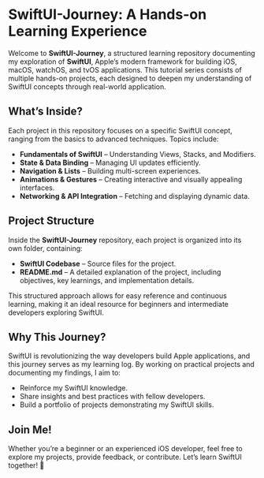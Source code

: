 # SwiftUI-Journey: A Hands-on Learning Experience

Welcome to **SwiftUI-Journey**, a structured learning repository documenting my exploration of **SwiftUI**, Apple’s modern framework for building iOS, macOS, watchOS, and tvOS applications. This tutorial series consists of multiple hands-on projects, each designed to deepen my understanding of SwiftUI concepts through real-world application.

## What’s Inside?
Each project in this repository focuses on a specific SwiftUI concept, ranging from the basics to advanced techniques. Topics include:

- **Fundamentals of SwiftUI** – Understanding Views, Stacks, and Modifiers.
- **State & Data Binding** – Managing UI updates efficiently.
- **Navigation & Lists** – Building multi-screen experiences.
- **Animations & Gestures** – Creating interactive and visually appealing interfaces.
- **Networking & API Integration** – Fetching and displaying dynamic data.

## Project Structure
Inside the **SwiftUI-Journey** repository, each project is organized into its own folder, containing:

- **SwiftUI Codebase** – Source files for the project.
- **README.md** – A detailed explanation of the project, including objectives, key learnings, and implementation details.

This structured approach allows for easy reference and continuous learning, making it an ideal resource for beginners and intermediate developers exploring SwiftUI.

## Why This Journey?
SwiftUI is revolutionizing the way developers build Apple applications, and this journey serves as my learning log. By working on practical projects and documenting my findings, I aim to:

- Reinforce my SwiftUI knowledge.
- Share insights and best practices with fellow developers.
- Build a portfolio of projects demonstrating my SwiftUI skills.

## Join Me!
Whether you’re a beginner or an experienced iOS developer, feel free to explore my projects, provide feedback, or contribute. Let’s learn SwiftUI together! 🚀
